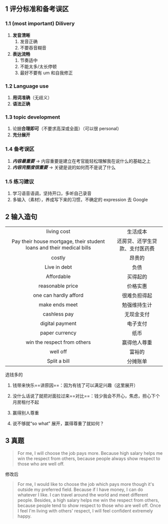 ## 1 评分标准和备考误区

### 1.1 (most important) Dilivery

1. **发音清晰**
   1. 发音正确
   2. 不要吞音糊音
2. **表达流畅**
   1. 节奏适中
   2. 不能太多/太长停顿
   3. 最好不要有 um 和自我修正

### 1.2 Language use

1. **用词准确**（无歧义）
2. **语法正确**

### 1.3 topic development

1. 论据**合理即可**（不要求高深或全面）（可以很 personal）
2. **充分展开**

### 1.4 备考误区

1. ***内容最重要*** -> 内容重要是建立在考官能轻松理解我在说什么的基础之上
2. ***内容完整度很重要*** -> 关键是说的如何而不是说了什么

### 1.5 练习建议

1. 学习语音语调，坚持开口，多听自己录音
2. 多输入（素材），养成写下来的习惯，不确定的 expression 去 Google



## 2 输入造句

|                                                              |                                |
| :----------------------------------------------------------: | :----------------------------: |
|                         living cost                          |            生活成本            |
| Pay their house mortgage, their student loans and their medical bills | 还房贷、还学生贷款、支付医药费 |
|                            costly                            |             昂贵的             |
|                         Live in debt                         |              负债              |
|                          Affordable                          |            买得起的            |
|                       reasonable price                       |            价格实惠            |
|                    one can hardly afford                     |          很难负担得起          |
|                        make ends meet                        |          勉强维持生计          |
|                         cashless pay                         |           无现金支付           |
|                       digital payment                        |            电子支付            |
|                        paper currency                        |              纸币              |
|                 win the respect from others                  |          赢得他人尊重          |
|                           well off                           |             富裕的             |
|                         Split a bill                         |            分摊账单            |

选钱多的

1. 钱带来快乐==讲原因==：因为有钱了可以满足兴趣（这里展开）
2. 没什么话说了就把对面拉过来==对比==：钱少我会不开心，焦虑，担心下个月房租付不起

3. 赢得别人尊重
4. 说不够就“so what” 展开，赢得尊重了就如何？

## 3 真题

> For me, I will choose the job pays more. Because high salary helps me win the respect from others, because people always show respect to those who are well off.

修改后

> For me, I would like to choose the job which pays more though it's outside my preferred field. Because if I have money, I can do whatever I like. I can travel around the world and meet different people. Besides, a high salary helps me win the respect from others, because people tend to show respect to those who are well off. Once I feel I'm living with others' respect, I will feel confident extremely happy.